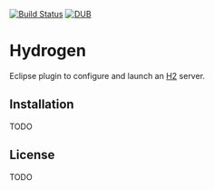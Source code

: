 [![Build Status](https://travis-ci.org/avojak/hydrogen.svg?branch=master)](https://travis-ci.org/avojak/hydrogen) [![DUB](https://img.shields.io/dub/l/vibe-d.svg)](https://opensource.org/licenses/MIT)

# Hydrogen

Eclipse plugin to configure and launch an [H2](http://www.h2database.com) server.

## Installation

TODO

## License

TODO